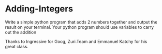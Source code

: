 # Adding-Integers
Write a simple python program that adds 2 numbers together and output the result on your terminal.  Your python program should use variables to carry out the addition

Thanks to Ingressive for Goog, Zuri.Team and Emmanuel Katchy for his great class.
